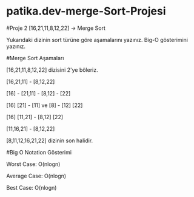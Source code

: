 # patika.dev-merge-Sort-Projesi

#Proje 2
[16,21,11,8,12,22] -> Merge Sort

Yukarıdaki dizinin sort türüne göre aşamalarını yazınız.
Big-O gösterimini yazınız.


#Merge Sort Aşamaları 

[16,21,11,8,12,22] dizisini 2'ye böleriz.

[16,21,11] - [8,12,22] 

[16] - [21,11] - [8,12] - [22]

[16]  [21] - [11] ve [8] - [12]  [22] 

[16] [11,21] - [8,12] [22] 

[11,16,21] - [8,12,22]

[8,11,12,16,21,22] dizinin son halidir.

#Big O Notation Gösterimi 

Worst Case: O(nlogn)

Average Case: O(nlogn)

Best Case: O(nlogn)
